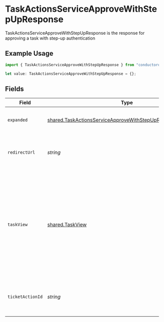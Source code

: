 # TaskActionsServiceApproveWithStepUpResponse

TaskActionsServiceApproveWithStepUpResponse is the response for approving a task with step-up authentication

## Example Usage

```typescript
import { TaskActionsServiceApproveWithStepUpResponse } from "conductorone-sdk-typescript/sdk/models/shared";

let value: TaskActionsServiceApproveWithStepUpResponse = {};
```

## Fields

| Field                                                                                                                                                                                            | Type                                                                                                                                                                                             | Required                                                                                                                                                                                         | Description                                                                                                                                                                                      |
| ------------------------------------------------------------------------------------------------------------------------------------------------------------------------------------------------ | ------------------------------------------------------------------------------------------------------------------------------------------------------------------------------------------------ | ------------------------------------------------------------------------------------------------------------------------------------------------------------------------------------------------ | ------------------------------------------------------------------------------------------------------------------------------------------------------------------------------------------------ |
| `expanded`                                                                                                                                                                                       | [shared.TaskActionsServiceApproveWithStepUpResponseExpanded](../../../sdk/models/shared/taskactionsserviceapprovewithstepupresponseexpanded.md)[]                                                | :heavy_minus_sign:                                                                                                                                                                               | List of serialized related objects.                                                                                                                                                              |
| `redirectUrl`                                                                                                                                                                                    | *string*                                                                                                                                                                                         | :heavy_minus_sign:                                                                                                                                                                               | The redirect URL the client must visit to complete the step-up authentication.                                                                                                                   |
| `taskView`                                                                                                                                                                                       | [shared.TaskView](../../../sdk/models/shared/taskview.md)                                                                                                                                        | :heavy_minus_sign:                                                                                                                                                                               | Contains a task and JSONPATH expressions that describe where in the expanded array related objects are located. This view can be used to display a fully-detailed dashboard of task information. |
| `ticketActionId`                                                                                                                                                                                 | *string*                                                                                                                                                                                         | :heavy_minus_sign:                                                                                                                                                                               | The ID of the ticket (task) approve action created by this request.                                                                                                                              |
